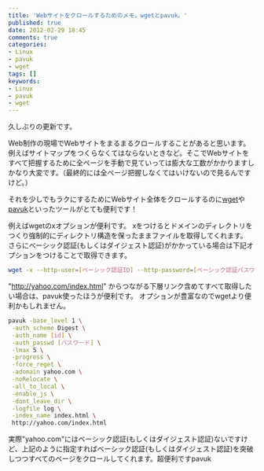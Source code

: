 ```yaml
---
title: 'Webサイトをクロールするためのメモ。wgetとpavuk。'
published: true
date: 2012-02-29 18:45
comments: true
categories:
- Linux
- pavuk
- wget
tags: []
keywords:
- Linux
- pavuk
- wget
---
```

久しぶりの更新です。

Web制作の現場でWebサイトをまるまるクロールすることがあると思います。例えばサイトマップをつくらなくてはならないときなど。そこでWebサイトをすべて把握するために全ページを手動で見ていっては膨大な工数がかかりますしかなり大変です。（最終的には全ページ把握しなくてはいけないので見るんですけど。）

それを少しでもラクにするためにWebサイト全体をクロールするのに[wget](http://www.gnu.org/software/wget/ "wget")や[pavuk](http://www.pavuk.org/ "pavuk")といったツールがとても便利です！

例えばwgetのxオプションが便利です。
xをつけるとドメインのディレクトリをつくり強制的にディレクトリ構造を保ったままファイルを取得してくれます。
さらにベーシック認証(もしくはダイジェスト認証)がかかっている場合は下記オプションをつけることで取得できます。
```sh
wget -x --http-user=[ベーシック認証ID] --http-password=[ベーシック認証パスワード] http://yahoo.com/index.html
```

"http://yahoo.com/index.html" からつながる下層リンク含めてすべて取得したい場合は、pavuk使ったほうが便利です。
オプションが豊富なのでwgetより便利かもしれません。
```sh
pavuk -base_level 1 \
 -auth_scheme Digest \
 -auth_name [id] \
 -auth_passwd [パスワード] \
 -lmax 5 \
 -progress \
 -force_reget \
 -adomain yahoo.com \
 -noRelocate \
 -all_to_local \
 -enable_js \
 -dont_leave_dir \
 -logfile log \
 -index_name index.html \
 http://yahoo.com/index.html
```
実際"yahoo.com"にはベーシック認証(もしくはダイジェスト認証)ないですけど、上記のように指定すればベーシック認証(もしくはダイジェスト認証)を突破しつつすべてのページをクロールしてくれます。超便利ですpavuk